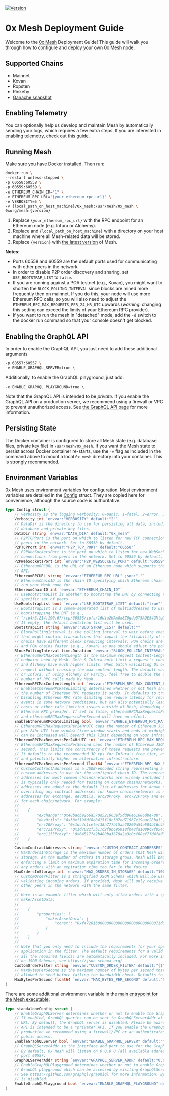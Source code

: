 [![Version](https://img.shields.io/badge/version-11.0.2-orange.svg)](https://github.com/0xProject/0x-mesh/releases)

# 0x Mesh Deployment Guide

Welcome to the [0x Mesh](https://github.com/0xProject/0x-mesh) Deployment Guide!
This guide will walk you through how to configure and deploy your own 0x Mesh
node.

## Supported Chains

-   Mainnet
-   Kovan
-   Ropsten
-   Rinkeby
-   [Ganache snapshot](https://cloud.docker.com/u/0xorg/repository/docker/0xorg/ganache-cli)

## Enabling Telemetry

You can optionally help us develop and maintain Mesh by automatically sending your logs, which
requires a few extra steps. If you are interested in enabling telemetry, check out
[this guide](deployment_with_telemetry.md).

## Running Mesh

Make sure you have Docker installed. Then run:

```bash
docker run \
--restart unless-stopped \
-p 60558:60558 \
-p 60559:60559 \
-e ETHEREUM_CHAIN_ID="1" \
-e ETHEREUM_RPC_URL="{your_ethereum_rpc_url}" \
-e VERBOSITY=5 \
-v {local_path_on_host_machine}/0x_mesh:/usr/mesh/0x_mesh \
0xorg/mesh:{version}
```

1. Replace `{your_ethereum_rpc_url}` with the RPC endpoint for an Ethereum node (e.g. Infura or Alchemy).
2. Replace and `{local_path_on_host_machine}` with a directory on your host machine where all Mesh-related data will be stored.
3. Replace `{version}` with [the latest version](https://github.com/0xProject/0x-mesh/releases) of Mesh.

**Notes:**

-   Ports 60558 and 60559 are the default ports used for communicating with other peers in the network.
-   In order to disable P2P order discovery and sharing, set `USE_BOOTSTRAP_LIST` to `false`.
-   If you are running against a POA testnet (e.g., Kovan), you might want to shorten the `BLOCK_POLLING_INTERVAL` since blocks are mined more frequently then on mainnet. If you do this, your node will use more Ethereum RPC calls, so you will also need to adjust the `ETHEREUM_RPC_MAX_REQUESTS_PER_24_HR_UTC` upwards (_warning:_ changing this setting can exceed the limits of your Ethereum RPC provider).
-   If you want to run the mesh in "detached" mode, add the `-d` switch to the docker run command so that your console doesn't get blocked.

## Enabling the GraphQL API

In order to enable the GraphQL API, you just need to add these additional arguments

```bash
-p 60557:60557 \
-e ENABLE_GRAPHQL_SERVER=true \
```

Additionally, to enable the GraphQL playground, just add:

```
-e ENABLE_GRAPHQL_PLAYGROUND=true \
```

Note that the GraphQL API is intended to be _private_. If you enable the GraphQL API on
a production server, we recommend using a firewall or VPC to prevent unauthorized access.
See [the GraphQL API page](graphql_api.md) for more information.

## Persisting State

The Docker container is configured to store all Mesh state (e.g. database files,
private key file) in `/usr/mesh/0x_mesh`. If you want the Mesh state to persist
across Docker container re-starts, use the `-v` flag as included in the command
above to mount a local `0x_mesh` directory into your container. This is strongly
recommended.

## Environment Variables

0x Mesh uses environment variables for configuration. Most environment variables
are detailed in the [Config](https://godoc.org/github.com/0xProject/0x-mesh/core#Config)
struct. They are copied here for convenience, although the source code is
authoritative.

```go
type Config struct {
	// Verbosity is the logging verbosity: 0=panic, 1=fatal, 2=error, 3=warn, 4=info, 5=debug 6=trace
	Verbosity int `envvar:"VERBOSITY" default:"2"`
	// DataDir is the directory to use for persisting all data, including the
	// database and private key files.
	DataDir string `envvar:"DATA_DIR" default:"0x_mesh"`
	// P2PTCPPort is the port on which to listen for new TCP connections from
	// peers in the network. Set to 60558 by default.
	P2PTCPPort int `envvar:"P2P_TCP_PORT" default:"60558"`
	// P2PWebSocketsPort is the port on which to listen for new WebSockets
	// connections from peers in the network. Set to 60559 by default.
	P2PWebSocketsPort int `envvar:"P2P_WEBSOCKETS_PORT" default:"60559"`
	// EthereumRPCURL is the URL of an Etheruem node which supports the JSON RPC
	// API.
	EthereumRPCURL string `envvar:"ETHEREUM_RPC_URL" json:"-"`
	// EthereumChainID is the chain ID specifying which Ethereum chain you wish to
	// run your Mesh node for
	EthereumChainID int `envvar:"ETHEREUM_CHAIN_ID"`
	// UseBootstrapList is whether to bootstrap the DHT by connecting to a
	// specific set of peers.
	UseBootstrapList bool `envvar:"USE_BOOTSTRAP_LIST" default:"true"`
	// BootstrapList is a comma-separated list of multiaddresses to use for
	// bootstrapping the DHT (e.g.,
	// "/ip4/3.214.190.67/tcp/60558/ipfs/16Uiu2HAmGx8Z6gdq5T5AQE54GMtqDhDFhizywTy1o28NJbAMMumF").
	// If empty, the default bootstrap list will be used.
	BootstrapList string `envvar:"BOOTSTRAP_LIST" default:""`
	// BlockPollingInterval is the polling interval to wait before checking for a new Ethereum block
	// that might contain transactions that impact the fillability of orders stored by Mesh. Different
	// chains have different block producing intervals: POW chains are typically slower (e.g., Mainnet)
	// and POA chains faster (e.g., Kovan) so one should adjust the polling interval accordingly.
	BlockPollingInterval time.Duration `envvar:"BLOCK_POLLING_INTERVAL" default:"5s"`
	// EthereumRPCMaxContentLength is the maximum request Content-Length accepted by the backing Ethereum RPC
	// endpoint used by Mesh. Geth & Infura both limit a request's content length to 1024 * 512 Bytes. Parity
	// and Alchemy have much higher limits. When batch validating 0x orders, we will fit as many orders into a
	// request without crossing the max content length. The default value is appropriate for operators using Geth
	// or Infura. If using Alchemy or Parity, feel free to double the default max in order to reduce the
	// number of RPC calls made by Mesh.
	EthereumRPCMaxContentLength int `envvar:"ETHEREUM_RPC_MAX_CONTENT_LENGTH" default:"524288"`
	// EnableEthereumRPCRateLimiting determines whether or not Mesh should limit
	// the number of Ethereum RPC requests it sends. It defaults to true.
	// Disabling Ethereum RPC rate limiting can reduce latency for receiving order
	// events in some network conditions, but can also potentially lead to higher
	// costs or other rate limiting issues outside of Mesh, depending on your
	// Ethereum RPC provider. If set to false, ethereumRPCMaxRequestsPer24HrUTC
	// and ethereumRPCMaxRequestsPerSecond will have no effect.
	EnableEthereumRPCRateLimiting bool `envvar:"ENABLE_ETHEREUM_RPC_RATE_LIMITING" default:"true"`
	// EthereumRPCMaxRequestsPer24HrUTC caps the number of Ethereum JSON-RPC requests a Mesh node will make
	// per 24hr UTC time window (time window starts and ends at midnight UTC). It defaults to 200k but
	// can be increased well beyond this limit depending on your infrastructure or Ethereum RPC provider.
	EthereumRPCMaxRequestsPer24HrUTC int `envvar:"ETHEREUM_RPC_MAX_REQUESTS_PER_24_HR_UTC" default:"200000"`
	// EthereumRPCMaxRequestsPerSecond caps the number of Ethereum JSON-RPC requests a Mesh node will make per
	// second. This limits the concurrency of these requests and prevents the Mesh node from getting rate-limited.
	// It defaults to the recommended 30 rps for Infura's free tier, and can be increased to 100 rpc for pro users,
	// and potentially higher on alternative infrastructure.
	EthereumRPCMaxRequestsPerSecond float64 `envvar:"ETHEREUM_RPC_MAX_REQUESTS_PER_SECOND" default:"30"`
	// CustomContractAddresses is a JSON-encoded string representing a set of
	// custom addresses to use for the configured chain ID. The contract
	// addresses for most common chains/networks are already included by default, so this
	// is typically only needed for testing on custom chains/networks. The given
	// addresses are added to the default list of addresses for known chains/networks and
	// overriding any contract addresses for known chains/networks is not allowed. The
	// addresses for exchange, devUtils, erc20Proxy, erc721Proxy and erc1155Proxy are required
	// for each chain/network. For example:
	//
	//    {
	//        "exchange":"0x48bacb9266a570d521063ef5dd96e61686dbe788",
	//        "devUtils": "0x38ef19fdf8e8415f18c307ed71967e19aac28ba1",
	//        "erc20Proxy": "0x1dc4c1cefef38a777b15aa20260a54e584b16c48",
	//        "erc721Proxy": "0x1d7022f5b17d2f8b695918fb48fa1089c9f85401",
	//        "erc1155Proxy": "0x64517fa2b480ba3678a2a3c0cf08ef7fd4fad36f"
	//    }
	//
	CustomContractAddresses string `envvar:"CUSTOM_CONTRACT_ADDRESSES" default:""`
	// MaxOrdersInStorage is the maximum number of orders that Mesh will keep in
	// storage. As the number of orders in storage grows, Mesh will begin
	// enforcing a limit on maximum expiration time for incoming orders and remove
	// any orders with an expiration time too far in the future.
	MaxOrdersInStorage int `envvar:"MAX_ORDERS_IN_STORAGE" default:"100000"`
	// CustomOrderFilter is a stringified JSON Schema which will be used for
	// validating incoming orders. If provided, Mesh will only receive orders from
	// other peers in the network with the same filter.
	//
	// Here is an example filter which will only allow orders with a specific
	// makerAssetData:
	//
	//    {
	//        "properties": {
	//            "makerAssetData": {
	//                "const": "0xf47261b0000000000000000000000000871dd7c2b4b25e1aa18728e9d5f2af4c4e431f5c"
	//            }
	//        }
	//    }
	//
	// Note that you only need to include the requirements for your specific
	// application in the filter. The default requirements for a valid order (e.g.
	// all the required fields) are automatically included. For more information
	// on JSON Schemas, see https://json-schema.org/
	CustomOrderFilter string `envvar:"CUSTOM_ORDER_FILTER" default:"{}"`
	// MaxBytesPerSecond is the maximum number of bytes per second that a peer is
	// allowed to send before failing the bandwidth check. Defaults to 5 MiB.
	MaxBytesPerSecond float64 `envvar:"MAX_BYTES_PER_SECOND" default:"5242880"`
}
```

There are some additional environment variable in the [main entrypoint for the
Mesh executable](../cmd/mesh/main.go):

```go
type standaloneConfig struct {
	// EnableGraphQLServer determines whether or not to enable the GraphQL server.
	// If enabled, GraphQL queries can be sent to GraphQLServerAddr at the /graphql
	// URL. By default, the GraphQL server is disabled. Please be aware that the GraphQL
	// API is intended to be a *private* API. If you enable the GraphQL server in
	// production we recommend using a firewall/VPC or an authenticated proxy to restrict
	// public access.
	EnableGraphQLServer bool `envvar:"ENABLE_GRAPHQL_SERVER" default:"false"`
	// GraphQLServerAddr is the interface and port to use for the GraphQL API.
	// By default, 0x Mesh will listen on 0.0.0.0 (all available addresses) and
	// port 60557.
	GraphQLServerAddr string `envvar:"GRAPHQL_SERVER_ADDR" default:"0.0.0.0:60557"`
	// EnableGraphQLPlayground determines whether or not to enable GraphiQL, an interactive
	// GraphQL playground which can be accessed by visiting GraphQLServerAddr in a browser.
	// See https://github.com/graphql/graphiql for more information. By default, GraphiQL
	// is disabled.
	EnableGraphQLPlayground bool `envvar:"ENABLE_GRAPHQL_PLAYGROUND" default:"false"`
}
```
